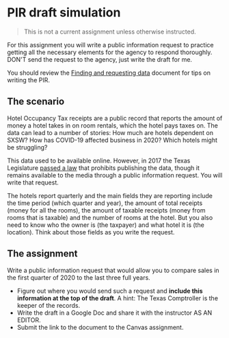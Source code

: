 # PIR draft simulation

> This is not a current assignment unless otherwise instructed.

For this assignment you will write a public information request to practice getting all the necessary elements for the agency to respond thoroughly. DON'T send the request to the agency, just write the draft for me.

You should review the [Finding and requesting data](https://docs.google.com/document/d/1rU4VIPyFjVFWn01mhCyG-4fGHIIAaDzobJN1Yc_dA5I/edit#heading=h.1t2idypeepwn) document for tips on writing the PIR.

## The scenario

Hotel Occupancy Tax receipts are a public record that reports the amount of money a hotel takes in on room rentals, which the hotel pays taxes on. The data can lead to a number of stories: How much are hotels dependent on SXSW? How has COVID-19 affected business in 2020? Which hotels might be struggling?

This data used to be available online. However, in 2017 the Texas Legislature [passed a law](https://comptroller.texas.gov/transparency/open-data/hotel-receipts/) that prohibits publishing the data, though it remains available to the media through a public information request. You will write that request.

The hotels report quarterly and the main fields they are reporting include the time period (which quarter and year), the amount of total receipts (money for all the rooms), the amount of taxable receipts (money from rooms that is taxable) and the number of rooms at the hotel. But you also need to know who the owner is (the taxpayer) and what hotel it is (the location). Think about those fields as you write the request.

## The assignment

Write a public information request that would allow you to compare sales in the first quarter of 2020 to the last three full years.

- Figure out where you would send such a request and **include this information at the top of the draft**. A hint: The Texas Comptroller is the keeper of the records.
- Write the draft in a Google Doc and share it with the instructor AS AN EDITOR.
- Submit the link to the document to the Canvas assignment.
